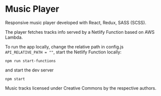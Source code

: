 # Music Player

Responsive music player developed with React, Redux, SASS (SCSS).

The player fetches tracks info served by a Netlify Function based on AWS Lambda.

To run the app locally, change the relative path in config.js `API_RELATIVE_PATH = ""`, start the Netlify Function locally:

```
npm run start-functions
```

and start the dev server

```
npm start
```

Music tracks licensed under Creative Commons by the respective authors.
